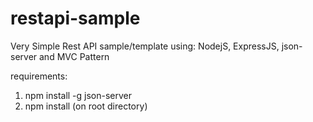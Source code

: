 # restapi-sample
Very Simple Rest API sample/template using: NodejS, ExpressJS, json-server and MVC Pattern

requirements: 

1) npm install -g json-server 
2) npm install (on root directory)

